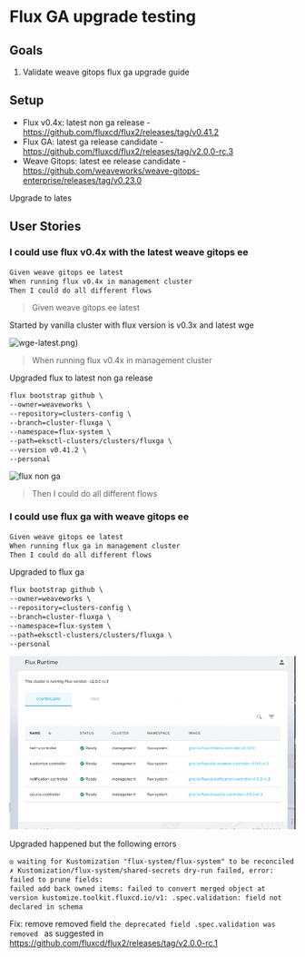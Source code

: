 # Flux GA upgrade testing

## Goals

1. Validate weave gitops flux ga upgrade guide

## Setup

- Flux v0.4x: latest non ga release - https://github.com/fluxcd/flux2/releases/tag/v0.41.2
- Flux GA: latest ga release candidate - https://github.com/fluxcd/flux2/releases/tag/v2.0.0-rc.3
- Weave Gitops: latest ee release candidate - https://github.com/weaveworks/weave-gitops-enterprise/releases/tag/v0.23.0

Upgrade to lates

## User Stories

### I could use flux v0.4x with the latest weave gitops ee

```gherkin
Given weave gitops ee latest
When running flux v0.4x in management cluster
Then I could do all different flows
```

> Given weave gitops ee latest

Started by vanilla cluster with flux version is v0.3x and latest wge

![wge-latest.png](imgs/wge-latest.png))

> When running flux v0.4x in management cluster

Upgraded flux to latest non ga release

```
flux bootstrap github \
--owner=weaveworks \
--repository=clusters-config \
--branch=cluster-fluxga \
--namespace=flux-system \
--path=eksctl-clusters/clusters/fluxga \
--version v0.41.2 \
--personal
```

![flux non ga](./imgs/flux-non-ga-version.png)


> Then I could do all different flows

### I could use flux ga with weave gitops ee

```gherkin
Given weave gitops ee latest
When running flux ga in management cluster
Then I could do all different flows
```

Upgraded to flux ga

```
flux bootstrap github \
--owner=weaveworks \
--repository=clusters-config \
--branch=cluster-fluxga \
--namespace=flux-system \
--path=eksctl-clusters/clusters/fluxga \
--personal
```

![flux ga](./imgs/flux-ga-management.png)

Upgraded happened but the following errors

```
◎ waiting for Kustomization "flux-system/flux-system" to be reconciled
✗ Kustomization/flux-system/shared-secrets dry-run failed, error: failed to prune fields:
failed add back owned items: failed to convert merged object at version kustomize.toolkit.fluxcd.io/v1: .spec.validation: field not declared in schema
```

Fix: remove removed field `the deprecated field .spec.validation was removed `
as suggested in https://github.com/fluxcd/flux2/releases/tag/v2.0.0-rc.1




